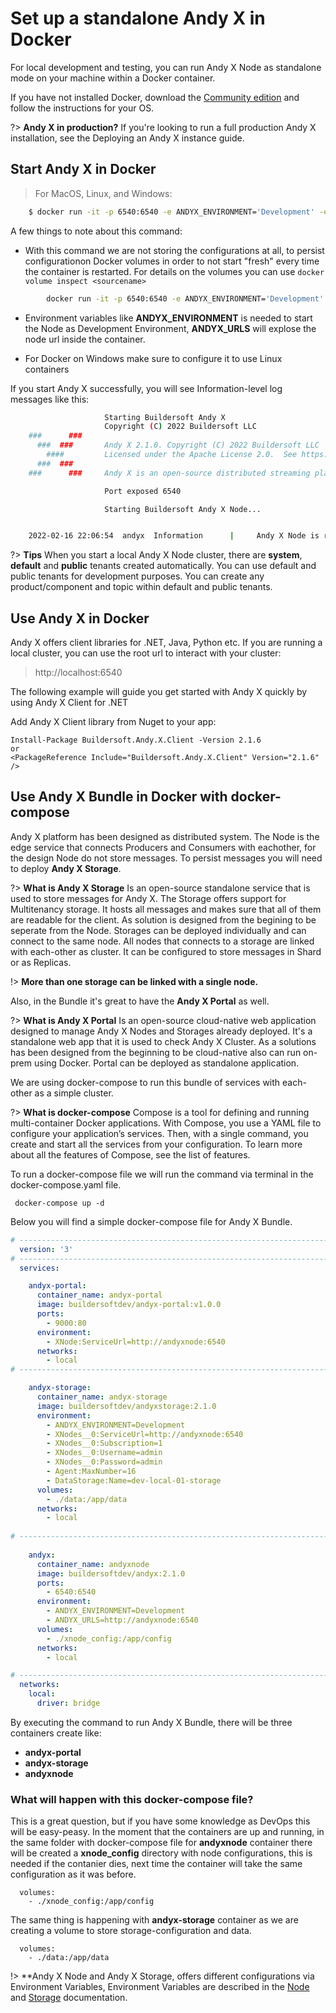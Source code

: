 # Set up a standalone Andy X in Docker
For local development and testing, you can run Andy X Node as standalone mode on your machine within a Docker container. 

If you have not installed Docker, download the [Community edition](https://www.docker.com/products/container-runtime) and follow the instructions for your OS.

?> **Andy X in production?**
If you're looking to run a full production Andy X installation, see the Deploying an Andy X instance guide.

## Start Andy X in Docker
> For MacOS, Linux, and Windows:

```sh
    $ docker run -it -p 6540:6540 -e ANDYX_ENVIRONMENT='Development' -e ANDYX_URLS='http://localhost:6540' buildersoftdev/andyx:2.1.0
```
A few things to note about this command:
    
* With this command we are not storing the configurations at all, to persist configurationon Docker volumes in order to not start "fresh" every time the container is restarted. For details on the volumes you can use `docker volume inspect <sourcename>`

```sh
        docker run -it -p 6540:6540 -e ANDYX_ENVIRONMENT='Development' -e ANDYX_URLS='http://localhost:6540' --mount source=andyxconfig,target=/app/config buildersoftdev/andyx:2.1.0
```

* Environment variables like **ANDYX_ENVIRONMENT** is needed to start the Node as Development Environment, **ANDYX_URLS** will explose the node url inside the container.

* For Docker on Windows make sure to configure it to use Linux containers

If you start Andy X successfully, you will see Information-level log messages like this:

```sh
                     Starting Buildersoft Andy X
                     Copyright (C) 2022 Buildersoft LLC
    ###      ###
      ###  ###       Andy X 2.1.0. Copyright (C) 2022 Buildersoft LLC
        ####         Licensed under the Apache License 2.0.  See https://bit.ly/3DqVQbx
      ###  ###
    ###      ###     Andy X is an open-source distributed streaming platform designed to deliver the best performance possible for high-performance data pipelines, streaming analytics, streaming between microservices and data integrations.

                     Port exposed 6540

                     Starting Buildersoft Andy X Node...


    2022-02-16 22:06:54  andyx  Information      |     Andy X Node is ready
```
?> **Tips**
When you start a local Andy X Node cluster, there are **system**, **default** and **public** tenants created automatically. You can use default and public tenants for development purposes. You can create any product/component and topic within default and public tenants.

## Use Andy X in Docker

Andy X offers client libraries for .NET, Java, Python etc. If you are running a local cluster, you can use the root url to interact with your cluster:
  
  > http://localhost:6540

The following example will guide you get started with Andy X quickly by using Andy X Client for .NET

Add Andy X Client library from Nuget to your app:

    Install-Package Buildersoft.Andy.X.Client -Version 2.1.6
    or
    <PackageReference Include="Buildersoft.Andy.X.Client" Version="2.1.6" />


## Use Andy X Bundle in Docker with docker-compose

Andy X platform has been designed as distributed system. The Node is the edge service that connects Producers and Consumers with eachother, for the design Node do not store messages. To persist messages you will need to deploy **Andy X Storage**.

?> **What is Andy X Storage**
Is an open-source standalone service that is used to store messages for Andy X. The Storage offers support for Multitenancy storage. It hosts all messages and makes sure that all of them are readable for the client. As solution is designed from the begining to be seperate from the Node. Storages can be deployed individually and can connect to the same node. All nodes that connects to a storage are linked with each-other as cluster. It can be configured to store messages in Shard or as Replicas.

!> **More than one storage can be linked with a single node.**

Also, in the Bundle it's great to have the **Andy X Portal** as well. 

?> **What is Andy X Portal**
Is an open-source cloud-native web application designed to manage Andy X Nodes and Storages already deployed. It's a standalone web app that it is used to check Andy X Cluster. As a solutions has been designed from the beginning to be cloud-native also can run on-prem using Docker. Portal can be deployed as standalone application.

We are using docker-compose to run this bundle of services with each-other as a simple cluster.

?> **What is docker-compose**
Compose is a tool for defining and running multi-container Docker applications. With Compose, you use a YAML file to configure your application’s services. Then, with a single command, you create and start all the services from your configuration. To learn more about all the features of Compose, see the list of features.

To run a docker-compose file we will run the command via terminal in the docker-compose.yaml file.
 
     docker-compose up -d

Below you will find a simple docker-compose file for Andy X Bundle.

```yml
# ------------------------------------------------------------------------------------------------
  version: '3'
# ------------------------------------------------------------------------------------------------
  services:

    andyx-portal:
      container_name: andyx-portal
      image: buildersoftdev/andyx-portal:v1.0.0
      ports:
        - 9000:80
      environment:
        - XNode:ServiceUrl=http://andyxnode:6540
      networks:
        - local
# ------------------------------------------------------------------------------------------------

    andyx-storage:
      container_name: andyx-storage
      image: buildersoftdev/andyxstorage:2.1.0
      environment:
        - ANDYX_ENVIRONMENT=Development
        - XNodes__0:ServiceUrl=http://andyxnode:6540
        - XNodes__0:Subscription=1
        - XNodes__0:Username=admin
        - XNodes__0:Password=admin
        - Agent:MaxNumber=16
        - DataStorage:Name=dev-local-01-storage
      volumes:
        - ./data:/app/data
      networks:
        - local
        
# ------------------------------------------------------------------------------------------------
    
    andyx:
      container_name: andyxnode
      image: buildersoftdev/andyx:2.1.0
      ports:
        - 6540:6540
      environment:
        - ANDYX_ENVIRONMENT=Development
        - ANDYX_URLS=http://andyxnode:6540
      volumes:
        - ./xnode_config:/app/config
      networks:
        - local

# ------------------------------------------------------------------------------------------------
  networks:
    local:
      driver: bridge
```

By executing the command to run Andy X Bundle, there will be three containers create like:
- **andyx-portal**
- **andyx-storage**
- **andyxnode**

### What will happen with this docker-compose file?

This is a great question, but if you have some knowledge as DevOps this will be easy-peasy.
In the moment that the containers are up and running, in the same folder with docker-compose file for **andyxnode** container there will be created a **xnode_config** directory with node configurations, this is needed if the contanier dies, next time the container will take the same configuration as it was before.

      volumes:
        - ./xnode_config:/app/config

The same thing is happening with **andyx-storage** container as we are creating a volume to store storage-configuration and data.

      volumes:
        - ./data:/app/data


!> **Andy X Node and Andy X Storage, offers different configurations via Environment Variables, Environment Variables are described in the [Node](nodes-configurations.md) and [Storage](storages-configurations.md) documentation.